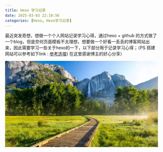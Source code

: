 ```yaml
---
title: Hexo 学习记录
date: 2025-03-03 22:10:56
categories: [Hexo, Hexo学习记录]
---
```


最近突发奇想，想做一个个人网站记录学习心得，通过hexo + github 的方式做了一个blog，但是奈何页面模板不太理想，想要做一个好看一丢丢的博客网站出来，因此需要学习一些关于hexo的一下，以下部分用于记录学习心得；（PS 搭建网站可以参考如下link : [参考连接](https://blog.csdn.net/yaorongke/article/details/119089190)) 在这里感谢博主的好心分享）

<img src="../../pic/a.jpg" alt="图片测试" style="zoom:50%;" />
